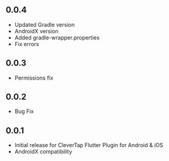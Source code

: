 ## 0.0.4

* Updated Gradle version
* AndroidX version
* Added gradle-wrapper.properties
* Fix errors

## 0.0.3

* Permissions fix

## 0.0.2

* Bug Fix


## 0.0.1

* Initial release for CleverTap Flutter Plugin for Android & iOS
* AndroidX compatibility
